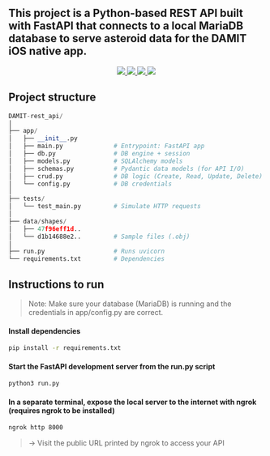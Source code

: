 ## This project is a Python-based REST API built with FastAPI that connects to a local MariaDB database to serve asteroid data for the DAMIT iOS native app.

<div align="center">
  <a href="https://github.com/scraptechguy/DAMIT-rest_api/actions">
    <img src="https://github.com/scraptechguy/DAMIT-rest_api/actions/workflows/python-package.yml/badge.svg">
  </a>
  <a href="https://github.com/scraptechguy/DAMIT-rest_api/graphs/contributors">
    <img src="https://img.shields.io/github/contributors/scraptechguy/DAMIT-rest_api">
  </a>
  <a href="https://github.com/scraptechguy/DAMIT-rest_api/issues">
    <img src="https://img.shields.io/github/issues/scraptechguy/DAMIT-rest_api">
  </a>
  <a href="https://github.com/scraptechguy/DAMIT-rest_api/pulls">
    <img src="https://img.shields.io/github/issues-pr/scraptechguy/DAMIT-rest_api">
  </a>
</div>

## Project structure
```python
DAMIT-rest_api/
│
├── app/
│   ├── __init__.py
│   ├── main.py              # Entrypoint: FastAPI app
│   ├── db.py                # DB engine + session
│   ├── models.py            # SQLAlchemy models
│   ├── schemas.py           # Pydantic data models (for API I/O)
│   ├── crud.py              # DB logic (Create, Read, Update, Delete)
│   └── config.py            # DB credentials
│
├── tests/
│   └── test_main.py         # Simulate HTTP requests
│
├── data/shapes/      
│   ├── 47f96eff1d..         
│   └── d1b14688e2..         # Sample files (.obj)
│
├── run.py                   # Runs uvicorn
└── requirements.txt         # Dependencies
```

## Instructions to run

> Note: Make sure your database (MariaDB) is running and the credentials in app/config.py are correct.

#### Install dependencies
```bash
pip install -r requirements.txt
```

#### Start the FastAPI development server from the run.py script
```bash
python3 run.py
```

#### In a separate terminal, expose the local server to the internet with ngrok (requires ngrok to be installed)
```bash
ngrok http 8000
```

> -> Visit the public URL printed by ngrok to access your API
